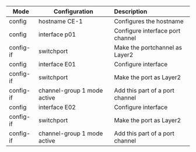 

| Mode            | Configuration                       | Description                                                  |
| --------------- | ----------------------------------- | :----------------------------------------------------------- |
| config          | hostname CE-1                  | Configures the hostname                                      |
| config          | interface p01                  | Configure interface port channel          |
| config-if | switchport | Make the portchannel  as Layer2 |
| config          | interface E01                     | Configure interface                                 |
| config-if | switchport | Make the port as Layer2 |
| config-if | channel-group 1 mode active | Add this part of a port channel |
| config | interface E02 | Configure interface |
| config-if | switchport | Make the port as Layer2 |
| config-if | channel-group 1 mode active | Add this part of a port channel |



